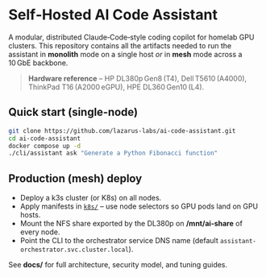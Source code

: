 # Self‑Hosted AI Code Assistant

A modular, distributed Claude‑Code‑style coding copilot for homelab GPU clusters.
This repository contains all the artifacts needed to run the assistant in **monolith**
mode on a single host *or* in **mesh** mode across a 10 GbE backbone.

> **Hardware reference** – HP DL380p Gen8 (T4), Dell T5610 (A4000), ThinkPad T16 (A2000 eGPU), HPE DL360 Gen10 (L4).

## Quick start (single‑node)

```bash
git clone https://github.com/lazarus‑labs/ai‑code‑assistant.git
cd ai‑code‑assistant
docker compose up -d
./cli/assistant ask "Generate a Python Fibonacci function"
```

## Production (mesh) deploy

* Deploy a k3s cluster (or K8s) on all nodes.
* Apply manifests in [`k8s/`](k8s/) – use node selectors so GPU pods land on GPU hosts.
* Mount the NFS share exported by the DL380p on **/mnt/ai‑share** of every node.
* Point the CLI to the orchestrator service DNS name (default `assistant-orchestrator.svc.cluster.local`).

See **docs/** for full architecture, security model, and tuning guides.

